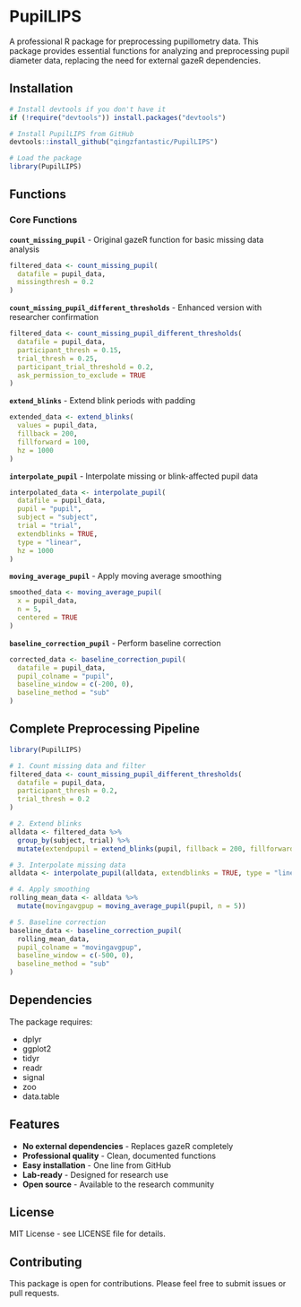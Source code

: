 # PupilLIPS

A professional R package for preprocessing pupillometry data. This package provides essential functions for analyzing and preprocessing pupil diameter data, replacing the need for external gazeR dependencies.

## Installation

```r
# Install devtools if you don't have it
if (!require("devtools")) install.packages("devtools")

# Install PupilLIPS from GitHub
devtools::install_github("qingzfantastic/PupilLIPS")

# Load the package
library(PupilLIPS)
```

## Functions

### Core Functions

**`count_missing_pupil`** - Original gazeR function for basic missing data analysis
```r
filtered_data <- count_missing_pupil(
  datafile = pupil_data,
  missingthresh = 0.2
)
```

**`count_missing_pupil_different_thresholds`** - Enhanced version with researcher confirmation
```r
filtered_data <- count_missing_pupil_different_thresholds(
  datafile = pupil_data,
  participant_thresh = 0.15,
  trial_thresh = 0.25,
  participant_trial_threshold = 0.2,
  ask_permission_to_exclude = TRUE
)
```

**`extend_blinks`** - Extend blink periods with padding
```r
extended_data <- extend_blinks(
  values = pupil_data,
  fillback = 200,
  fillforward = 100,
  hz = 1000
)
```

**`interpolate_pupil`** - Interpolate missing or blink-affected pupil data
```r
interpolated_data <- interpolate_pupil(
  datafile = pupil_data,
  pupil = "pupil",
  subject = "subject",
  trial = "trial",
  extendblinks = TRUE,
  type = "linear",
  hz = 1000
)
```

**`moving_average_pupil`** - Apply moving average smoothing
```r
smoothed_data <- moving_average_pupil(
  x = pupil_data,
  n = 5,
  centered = TRUE
)
```

**`baseline_correction_pupil`** - Perform baseline correction
```r
corrected_data <- baseline_correction_pupil(
  datafile = pupil_data,
  pupil_colname = "pupil",
  baseline_window = c(-200, 0),
  baseline_method = "sub"
)
```

## Complete Preprocessing Pipeline

```r
library(PupilLIPS)

# 1. Count missing data and filter
filtered_data <- count_missing_pupil_different_thresholds(
  datafile = pupil_data,
  participant_thresh = 0.2,
  trial_thresh = 0.2
)

# 2. Extend blinks
alldata <- filtered_data %>% 
  group_by(subject, trial) %>% 
  mutate(extendpupil = extend_blinks(pupil, fillback = 200, fillforward = 100, hz = 1000))

# 3. Interpolate missing data
alldata <- interpolate_pupil(alldata, extendblinks = TRUE, type = "linear")

# 4. Apply smoothing
rolling_mean_data <- alldata %>%
  mutate(movingavgpup = moving_average_pupil(pupil, n = 5))

# 5. Baseline correction
baseline_data <- baseline_correction_pupil(
  rolling_mean_data, 
  pupil_colname = "movingavgpup", 
  baseline_window = c(-500, 0), 
  baseline_method = "sub"
)
```

## Dependencies

The package requires:
- dplyr
- ggplot2
- tidyr
- readr
- signal
- zoo
- data.table

## Features

- **No external dependencies** - Replaces gazeR completely
- **Professional quality** - Clean, documented functions
- **Easy installation** - One line from GitHub
- **Lab-ready** - Designed for research use
- **Open source** - Available to the research community

## License

MIT License - see LICENSE file for details.

## Contributing

This package is open for contributions. Please feel free to submit issues or pull requests.
